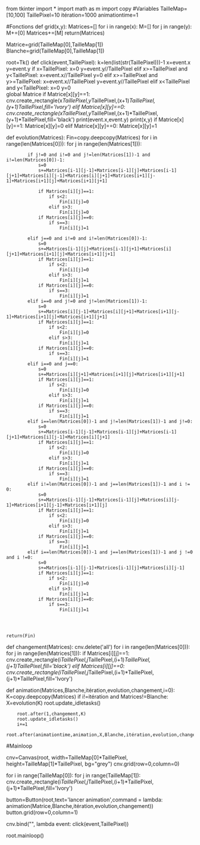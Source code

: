 from tkinter import *
import math as m
import copy 
#Variables
TailleMap= [10,100]
TaillePixel=10
itération=1000
animationtime=1


#Fonctions
def grid(x,y):
    Matrices=[]
    for i in range(x):
        M=[]
        for j in range(y):
            M+=[0]
        Matrices+=[M]
    return(Matrices)

Matrice=grid(TailleMap[0],TailleMap[1])
Blanche=grid(TailleMap[0],TailleMap[1])

root=Tk()
def click(event,TaillePixel):
    k=len(list(str(TaillePixel)))-1
    x=event.x
    y=event.y
    if x<TaillePixel and y>=TaillePixel:
        x=0
        y=event.y//TaillePixel
    elif x>=TaillePixel and y<TaillePixel:
        x=event.x//TaillePixel
        y=0
    elif x>=TaillePixel and y>=TaillePixel:
        x=event.x//TaillePixel
        y=event.y//TaillePixel
    elif x<TaillePixel and y<TaillePixel:
        x=0
        y=0    
    global Matrice
    if Matrice[x][y]==1:
        cnv.create_rectangle(x*TaillePixel,y*TaillePixel,(x+1)*TaillePixel,(y+1)*TaillePixel,fill='Ivory')
    elif Matrice[x][y]==0:
        cnv.create_rectangle(x*TaillePixel,y*TaillePixel,(x+1)*TaillePixel,(y+1)*TaillePixel,fill='black')
    print(event.x,event.y)
    print(x,y)
    if Matrice[x][y]==1:
        Matrice[x][y]=0
    elif Matrice[x][y]==0:
        Matrice[x][y]=1

def evolution(Matrices):
    Fin=copy.deepcopy(Matrices)
    for i in range(len(Matrices[0])):
        for j in range(len(Matrices[1])):

            if j!=0 and i!=0 and j!=len(Matrices[1])-1 and i!=len(Matrices[0])-1:
                s=0
                s+=Matrices[i-1][j-1]+Matrices[i-1][j]+Matrices[i-1][j+1]+Matrices[i][j-1]+Matrices[i][j+1]+Matrices[i+1][j-1]+Matrices[i+1][j]+Matrices[i+1][j+1]

                if Matrices[i][j]==1:
                    if s<2:
                        Fin[i][j]=0
                    elif s>3:
                        Fin[i][j]=0
                if Matrices[i][j]==0:
                    if s==3:
                        Fin[i][j]=1

            elif j==0 and i!=0 and i!=len(Matrices[0])-1:
                s=0
                s+=Matrices[i-1][j]+Matrices[i-1][j+1]+Matrices[i][j+1]+Matrices[i+1][j]+Matrices[i+1][j+1]
                if Matrices[i][j]==1:
                    if s<2:
                        Fin[i][j]=0
                    elif s>3:
                        Fin[i][j]=1
                if Matrices[i][j]==0:
                    if s==3:
                        Fin[i][j]=1
            elif i==0 and j!=0 and j!=len(Matrices[1])-1:
                s=0
                s+=Matrices[i][j-1]+Matrices[i][j+1]+Matrices[i+1][j-1]+Matrices[i+1][j]+Matrices[i+1][j+1]
                if Matrices[i][j]==1:
                    if s<2:
                        Fin[i][j]=0
                    elif s>3:
                        Fin[i][j]=1
                if Matrices[i][j]==0:
                    if s==3:
                        Fin[i][j]=1
            elif i==0 and j==0:
                s=0
                s+=Matrices[i][j+1]+Matrices[i+1][j]+Matrices[i+1][j+1]
                if Matrices[i][j]==1:
                    if s<2:
                        Fin[i][j]=0
                    elif s>3:
                        Fin[i][j]=1
                if Matrices[i][j]==0:
                    if s==3:
                        Fin[i][j]=1
            elif i==len(Matrices[0])-1 and j!=len(Matrices[1])-1 and j!=0:
                s=0
                s+=Matrices[i-1][j-1]+Matrices[i-1][j]+Matrices[i-1][j+1]+Matrices[i][j-1]+Matrices[i][j+1]
                if Matrices[i][j]==1:
                    if s<2:
                        Fin[i][j]=0
                    elif s>3:
                        Fin[i][j]=1
                if Matrices[i][j]==0:
                    if s==3:
                        Fin[i][j]=1
            elif i!=len(Matrices[0])-1 and j==len(Matrices[1])-1 and i != 0:
                s=0
                s+=Matrices[i-1][j-1]+Matrices[i-1][j]+Matrices[i][j-1]+Matrices[i+1][j-1]+Matrices[i+1][j]
                if Matrices[i][j]==1:
                    if s<2:
                        Fin[i][j]=0
                    elif s>3:
                        Fin[i][j]=1
                if Matrices[i][j]==0:
                    if s==3:
                        Fin[i][j]=1
            elif i==len(Matrices[0])-1 and j==len(Matrices[1])-1 and j !=0 and i !=0:
                s=0
                s+=Matrices[i-1][j-1]+Matrices[i-1][j]+Matrices[i][j-1]
                if Matrices[i][j]==1:
                    if s<2:
                        Fin[i][j]=0
                    elif s>3:
                        Fin[i][j]=1
                if Matrices[i][j]==0:
                    if s==3:
                        Fin[i][j]=1
                    
                        
                
                        
    return(Fin)
                
 

def changement(Matrices):
    cnv.delete('all')
    for i in range(len(Matrices[0])):
        for j in range(len(Matrices[1])):
            if Matrices[i][j]==1:
                cnv.create_rectangle(i*TaillePixel,j*TaillePixel,(i+1)*TaillePixel,(j+1)*TaillePixel,fill='black')
            elif Matrices[i][j]==0:
                cnv.create_rectangle(i*TaillePixel,j*TaillePixel,(i+1)*TaillePixel,(j+1)*TaillePixel,fill='Ivory')
                
def animation(Matrices,Blanche,itération,evolution,changement,i=0):
    K=copy.deepcopy(Matrices)
    if i!=itération and Matrices!=Blanche:
        X=evolution(K)
        root.update_idletasks()

        root.after(1,changement,K)
        root.update_idletasks()
        i+=1
        root.after(animationtime,animation,X,Blanche,itération,evolution,changement,i)
        


    
                

    
        
        
       

#Mainloop

cnv=Canvas(root, width=TailleMap[0]*TaillePixel, height=TailleMap[1]*TaillePixel, bg="grey")
cnv.grid(row=0,column=0)

for i in range(TailleMap[0]):
    for j in range(TailleMap[1]):
        cnv.create_rectangle(i*TaillePixel,j*TaillePixel,(i+1)*TaillePixel,(j+1)*TaillePixel,fill='Ivory')


button=Button(root,text='lancer animation',command = lambda: animation(Matrice,Blanche,itération,evolution,changement))
button.grid(row=0,column=1)

cnv.bind("<Button-1>", lambda event: click(event,TaillePixel))





root.mainloop()
